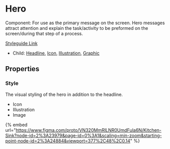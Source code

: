 # Hero

Component: For use as the primary message on the screen. Hero messages attract attention and explain the task/activity to be preformed on the screen/during that step of a process.

[Styleguide Link](https://zpl.io/adKmZ35)

* Child: [Headline](../components/headline.md), [Icon](../overview/icon.md), [Illustration](../overview/graphic/illustration.md), [Graphic](../overview/graphic/)

## Properties

### Style

The visual styling of the hero in addition to the headline.

* Icon
* Illustration
* Image

{% embed url="https://www.figma.com/proto/VN320MmRlLNR0UmdFula6N/Kitchen-Sink?node-id=2%3A23979&page-id=0%3A1&scaling=min-zoom&starting-point-node-id=2%3A24884&viewport=377%2C48%2C0.14" %}
